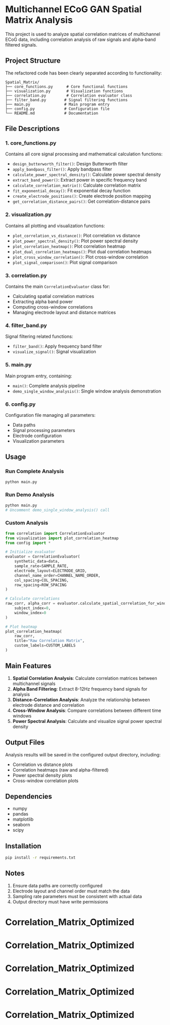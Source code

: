 # Multichannel ECoG GAN Spatial Matrix Analysis

This project is used to analyze spatial correlation matrices of multichannel ECoG data, including correlation analysis of raw signals and alpha-band filtered signals.

## Project Structure

The refactored code has been clearly separated according to functionality:

```
Spatial_Matrix/
├── core_functions.py      # Core functional functions
├── visualization.py       # Visualization functions
├── correlation.py         # Correlation evaluator class
├── filter_band.py        # Signal filtering functions
├── main.py               # Main program entry
├── config.py             # Configuration file
└── README.md             # Documentation
```

## File Descriptions

### 1. core_functions.py
Contains all core signal processing and mathematical calculation functions:
- `design_butterworth_filter()`: Design Butterworth filter
- `apply_bandpass_filter()`: Apply bandpass filter
- `calculate_power_spectral_density()`: Calculate power spectral density
- `extract_band_power()`: Extract power in specific frequency band
- `calculate_correlation_matrix()`: Calculate correlation matrix
- `fit_exponential_decay()`: Fit exponential decay function
- `create_electrode_positions()`: Create electrode position mapping
- `get_correlation_distance_pairs()`: Get correlation-distance pairs

### 2. visualization.py
Contains all plotting and visualization functions:
- `plot_correlation_vs_distance()`: Plot correlation vs distance
- `plot_power_spectral_density()`: Plot power spectral density
- `plot_correlation_heatmap()`: Plot correlation heatmap
- `plot_dual_correlation_heatmaps()`: Plot dual correlation heatmaps
- `plot_cross_window_correlation()`: Plot cross-window correlation
- `plot_signal_comparison()`: Plot signal comparison

### 3. correlation.py
Contains the main `CorrelationEvaluator` class for:
- Calculating spatial correlation matrices
- Extracting alpha band power
- Computing cross-window correlations
- Managing electrode layout and distance matrices

### 4. filter_band.py
Signal filtering related functions:
- `filter_band()`: Apply frequency band filter
- `visualize_signal()`: Signal visualization

### 5. main.py
Main program entry, containing:
- `main()`: Complete analysis pipeline
- `demo_single_window_analysis()`: Single window analysis demonstration

### 6. config.py
Configuration file managing all parameters:
- Data paths
- Signal processing parameters
- Electrode configuration
- Visualization parameters

## Usage

### Run Complete Analysis
```bash
python main.py
```

### Run Demo Analysis
```bash
python main.py
# Uncomment demo_single_window_analysis() call
```

### Custom Analysis
```python
from correlation import CorrelationEvaluator
from visualization import plot_correlation_heatmap
from config import *

# Initialize evaluator
evaluator = CorrelationEvaluator(
    synthetic_data=data,
    sample_rate=SAMPLE_RATE,
    electrode_layout=ELECTRODE_GRID,
    channel_name_order=CHANNEL_NAME_ORDER,
    col_spacing=COL_SPACING,
    row_spacing=ROW_SPACING
)

# Calculate correlations
raw_corr, alpha_corr = evaluator.calculate_spatial_correlation_for_window(
    subject_index=0, 
    window_index=0
)

# Plot heatmap
plot_correlation_heatmap(
    raw_corr,
    title="Raw Correlation Matrix",
    custom_labels=CUSTOM_LABELS
)
```

## Main Features

1. **Spatial Correlation Analysis**: Calculate correlation matrices between multichannel signals
2. **Alpha Band Filtering**: Extract 8-12Hz frequency band signals for analysis
3. **Distance-Correlation Analysis**: Analyze the relationship between electrode distance and correlation
4. **Cross-Window Analysis**: Compare correlations between different time windows
5. **Power Spectral Analysis**: Calculate and visualize signal power spectral density

## Output Files

Analysis results will be saved in the configured output directory, including:
- Correlation vs distance plots
- Correlation heatmaps (raw and alpha-filtered)
- Power spectral density plots
- Cross-window correlation plots

## Dependencies

- numpy
- pandas
- matplotlib
- seaborn
- scipy

## Installation

```bash
pip install -r requirements.txt
```

## Notes

1. Ensure data paths are correctly configured
2. Electrode layout and channel order must match the data
3. Sampling rate parameters must be consistent with actual data
4. Output directory must have write permissions
# Correlation_Matrix_Optimized
# Correlation_Matrix_Optimized
# Correlation_Matrix_Optimized
# Correlation_Matrix_Optimized
# Correlation_Matrix_Optimized
